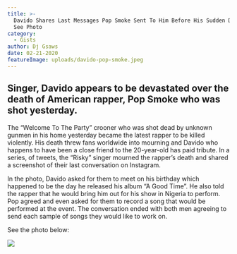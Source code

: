 ```yaml
---
title: >-
  Davido Shares Last Messages Pop Smoke Sent To Him Before His Sudden Death ||
  See Photo
category:
  - Gists
author: Dj Gsaws
date: 02-21-2020
featureImage: uploads/davido-pop-smoke.jpeg
---
```

## **Singer, Davido appears to be devastated over the death of American rapper, Pop Smoke who was shot yesterday.**

The “Welcome To The Party” crooner who was shot dead by unknown gunmen in his home yesterday became the latest rapper to be killed violently. His death threw fans worldwide into mourning and Davido who happens to have been a close friend to the 20-year-old has paid tribute. In a series, of tweets, the “Risky” singer mourned the rapper’s death and shared a screenshot of their last conversation on Instagram.

In the photo, Davido asked for them to meet on his birthday which happened to be the day he released his album “A Good Time”. He also told the rapper that he would bring him out for his show in Nigeria to perform. Pop agreed and even asked for them to record a song that would be performed at the event. The conversation ended with both men agreeing to send each sample of songs they would like to work on.

See the photo below:

![](https://tooxclusive.com/wp-content/uploads/2020/02/davido-pop.jpg)
